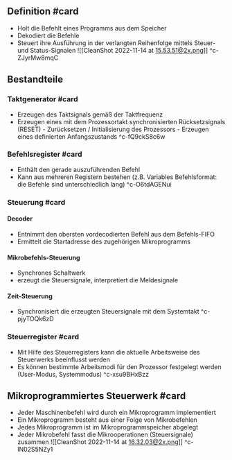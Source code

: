 ## Definition #card
- Holt die Befehlt eines Programms aus dem Speicher
- Dekodiert die Befehle
- Steuert ihre Ausführung in der verlangten Reihenfolge mittels Steuer- und Status-Signalen
![[CleanShot 2022-11-14 at 15.53.51@2x.png]]
^c-ZJyrMw8mqC

## Bestandteile
### Taktgenerator #card 
- Erzeugen des Taktsignals gemäß der Taktfrequenz
- Erzeugen eines mit dem Prozessortakt synchronisierten Rücksetzsignals (RESET) - Zurücksetzen / Initialisierung des Prozessors - Erzeugen eines definierten Anfangszustands
^c-fQ9ckS8c6w
### Befehlsregister #card 
- Enthält den gerade auszuführenden Befehl
- Kann aus mehreren Registern bestehen (z.B. Variables Befehlsformat: die Befehle sind unterschiedlich lang)
^c-O6tdAGENui
### Steuerung #card 
#### Decoder
- Entnimmt den obersten vordecodierten Befehl aus dem Befehls-FIFO
- Ermittelt die Startadresse des zugehörigen Mikroprogramms
#### Mikrobefehls-Steuerung
- Synchrones Schaltwerk
- erzeugt die Steuersignale, interpretiert die Meldesignale
#### Zeit-Steuerung
- Synchronisiert die erzeugten Steuersignale mit dem Systemtakt
^c-pjyTOQk6zD
### Steuerregister #card 
- Mit Hilfe des Steuerregisters kann die aktuelle Arbeitsweise des Steuerwerks beeinflusst werden 
- Es können bestimmte Arbeitsmodi für den Prozessor festgelegt werden (User-Modus, Systemmodus)
^c-xsu9BHxBzz


## Mikroprogrammiertes Steuerwerk #card 
- Jeder Maschinenbefehl wird durch ein Mikroprogramm implementiert
- Ein Mikroprogramm besteht aus einer Folge von Mikrobefehlen 
- Jedes Mikroprogramm ist im Mikroprogrammspeicher abgelegt
- Jeder Mikrobefehl fasst die Mikrooperationen (Steuersignale) zusammen
![[CleanShot 2022-11-14 at 16.32.03@2x.png]]
^c-lN02S5NZy1